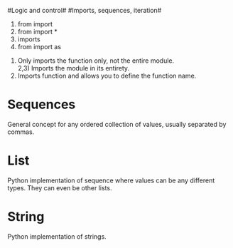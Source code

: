 #Logic and control#
#Imports, sequences, iteration#
1. from <module> import <functionName>
2. from <module> import *
3. imports <module>
4. from <module> import <function> as <name>

1) Only imports the function only, not the entire module.  
2,3) Imports the module in its entirety.  
4) Imports function and allows you to define the function name.  

Sequences
=========
General concept for any ordered collection of values, usually separated
by commas. 

List
====
Python implementation of sequence where values can be any different
types. They can even be other lists.

String
======
Python implementation of strings.
